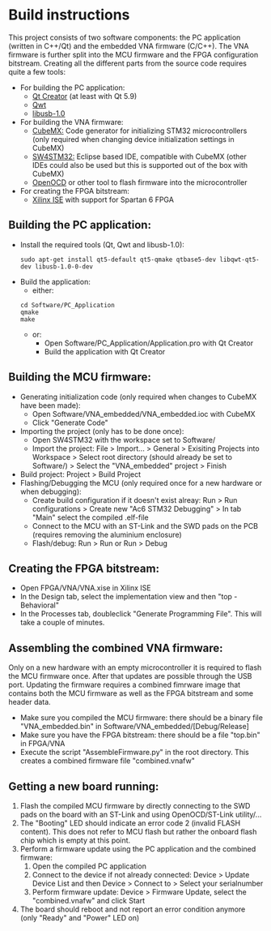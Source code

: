 # Build instructions
This project consists of two software components: the PC application (written in C++/Qt) and the embedded VNA firmware (C/C++). The VNA firmware is further split into the MCU firmware and the FPGA configuration bitstream.
Creating all the different parts from the source code requires quite a few tools:
* For building the PC application:
  * [Qt Creator](https://www.qt.io/offline-installers) (at least with Qt 5.9)
  * [Qwt](https://qwt.sourceforge.io/)
  * [libusb-1.0](https://libusb.info/)
* For building the VNA firmware:
  * [CubeMX:](https://www.st.com/en/development-tools/stm32cubemx.html) Code generator for initializing STM32 microcontrollers (only required when changing device initialization settings in CubeMX)
  * [SW4STM32:](https://www.st.com/en/development-tools/sw4stm32.html) Eclipse based IDE, compatible with CubeMX (other IDEs could also be used but this is supported out of the box with CubeMX)
  * [OpenOCD](http://openocd.org/) or other tool to flash firmware into the microcontroller
* For creating the FPGA bitstream:
  * [Xilinx ISE](https://www.xilinx.com/products/design-tools/ise-design-suite.html) with support for Spartan 6 FPGA
 
## Building the PC application:
* Install the required tools (Qt, Qwt and libusb-1.0):
  ```
  sudo apt-get install qt5-default qt5-qmake qtbase5-dev libqwt-qt5-dev libusb-1.0-0-dev 
  ```
* Build the application:
  * either:
  ```
  cd Software/PC_Application
  qmake
  make
  ```
  * or:
    * Open Software/PC_Application/Application.pro with Qt Creator
    * Build the application with Qt Creator

## Building the MCU firmware:
* Generating initialization code (only required when changes to CubeMX have been made):
  * Open Software/VNA_embedded/VNA_embedded.ioc with CubeMX
  * Click "Generate Code"
* Importing the project (only has to be done once):
  * Open SW4STM32 with the workspace set to Software/
  * Import the project: File > Import... > General > Exisiting Projects into Workspace > Select root directory (should already be set to Software/) > Select the "VNA_embedded" project > Finish
* Build project: Project > Build Project
* Flashing/Debugging the MCU (only required once for a new hardware or when debugging):
  * Create build configuration if it doesn't exist alreay: Run > Run configurations > Create new "Ac6 STM32 Debugging" > In tab "Main" select the compiled .elf-file
  * Connect to the MCU with an ST-Link and the SWD pads on the PCB (requires removing the aluminium enclosure)
  * Flash/debug: Run > Run or Run > Debug

## Creating the FPGA bitstream:
* Open FPGA/VNA/VNA.xise in Xilinx ISE
* In the Design tab, select the implementation view and then "top - Behavioral"
* In the Processes tab, doubleclick "Generate Programming File". This will take a couple of minutes.

## Assembling the combined VNA firmware:
Only on a new hardware with an empty microcontroller it is required to flash the MCU firmware once. After that updates are possible through the USB port. Updating the firmware requires a combined fimrware image that contains both the MCU firmware as well as the FPGA bitstream and some header data.
* Make sure you compiled the MCU firmware: there should be a binary file "VNA_embedded.bin" in Software/VNA_embedded/[Debug/Release]
* Make sure you have the FPGA bitstream: there should be a file "top.bin" in FPGA/VNA
* Execute the script "AssembleFirmware.py" in the root directory. This creates a combined firmware file "combined.vnafw"

## Getting a new board running:
1. Flash the compiled MCU firmware by directly connecting to the SWD pads on the board with an ST-Link and using OpenOCD/ST-Link utility/...
2. The "Booting" LED should indicate an error code 2 (invalid FLASH content). This does not refer to MCU flash but rather the onboard flash chip which is empty at this point.
3. Perform a firmware update using the PC application and the combined firmware:
    1. Open the compiled PC application
    2. Connect to the device if not already connected: Device > Update Device List and then Device > Connect to > Select your serialnumber
    3. Perform firmware update: Device > Firmware Update, select the "combined.vnafw" and click Start
4. The board should reboot and not report an error condition anymore (only "Ready" and "Power" LED on)
